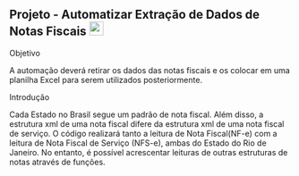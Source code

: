 ## Projeto - Automatizar Extração de Dados de Notas Fiscais  <img src="https://cdn-icons-png.freepik.com/256/14477/14477586.png?ga=GA1.1.763163565.1742925562&semt=ais_hybrid" width="25" height="25">


Objetivo

A automação deverá retirar os dados das notas fiscais e os colocar em uma planilha Excel para serem utilizados posteriormente. 

Introdução

Cada Estado no Brasil segue um padrão de nota fiscal. Além disso, a estrutura xml de uma nota fiscal difere da estrutura xml
de uma nota fiscal de serviço. O código realizará tanto a leitura de Nota Fiscal(NF-e) com a leitura de Nota Fiscal de Serviço
(NFS-e), ambas do Estado do Rio de Janeiro. No entanto, é possível acrescentar leituras de outras estruturas de notas através
de funções. 
